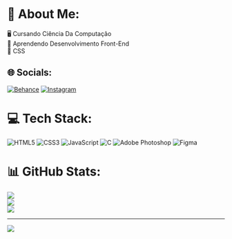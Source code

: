 # 💫 About Me:
🖥️ Cursando Ciência Da Computação<br>👯 Aprendendo Desenvolvimento Front-End<br>💙 CSS


## 🌐 Socials:
[![Behance](https://img.shields.io/badge/Behance-1769ff?logo=behance&logoColor=white)](https://behance.net/t3mpest4d3) [![Instagram](https://img.shields.io/badge/Instagram-%23E4405F.svg?logo=Instagram&logoColor=white)](https://instagram.com/t3mpest4d3) 

# 💻 Tech Stack:
![HTML5](https://img.shields.io/badge/html5-%23E34F26.svg?style=for-the-badge&logo=html5&logoColor=white) ![CSS3](https://img.shields.io/badge/css3-%231572B6.svg?style=for-the-badge&logo=css3&logoColor=white) ![JavaScript](https://img.shields.io/badge/javascript-%23323330.svg?style=for-the-badge&logo=javascript&logoColor=%23F7DF1E) ![C](https://img.shields.io/badge/c-%2300599C.svg?style=for-the-badge&logo=c&logoColor=white) ![Adobe Photoshop](https://img.shields.io/badge/adobephotoshop-%2331A8FF.svg?style=for-the-badge&logo=adobephotoshop&logoColor=white) 	![Figma](https://img.shields.io/badge/figma-%23F24E1E.svg?style=for-the-badge&logo=figma&logoColor=white)
# 📊 GitHub Stats:
![](https://github-readme-stats.vercel.app/api?username=t3mpest4d3&theme=great-gatsby&hide_border=false&include_all_commits=false&count_private=false)<br/>
![](https://github-readme-streak-stats.herokuapp.com/?user=t3mpest4d3&theme=great-gatsby&hide_border=false)<br/>
![](https://github-readme-stats.vercel.app/api/top-langs/?username=t3mpest4d3&theme=great-gatsby&hide_border=false&include_all_commits=false&count_private=false&layout=compact)

---
[![](https://visitcount.itsvg.in/api?id=t3mpest4d3&icon=2&color=8)](https://visitcount.itsvg.in)

<!-- Proudly created with GPRM ( https://gprm.itsvg.in ) -->
